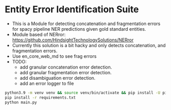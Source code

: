# Entity Error Identification Suite

- This is a Module for detecting concatenation and fragmentation errors for spacy pipeline NER predictions given gold standard entities.
- Module based of NERror: https://github.com/HindsightTechnologySolutions/NERror
- Currently this solution is a bit hacky and only detects concatenation, and fragmentation errors.
- Use en_core_web_md to see frag errors
- TODO:
    - add granular concatenation error detection.
    - add granular fragmentation error detection.
    - add disambiguation error detection.
    - add an error logger to file

```bash
python3.9 -m venv venv && source venv/bin/activate && pip install -U pip setuptools wheel
pip install -r requirements.txt
python main.py
```